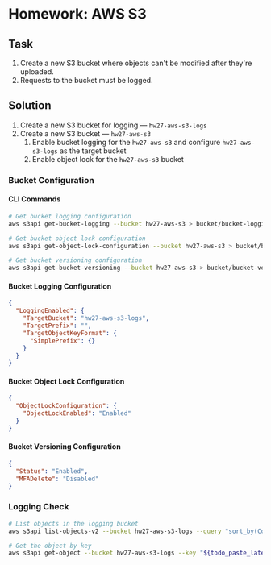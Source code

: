 # Homework: AWS S3

## Task

1. Create a new S3 bucket where objects can't be modified after they're uploaded.
2. Requests to the bucket must be logged.

## Solution

1. Create a new S3 bucket for logging — `hw27-aws-s3-logs`
2. Create a new S3 bucket — `hw27-aws-s3`
   1. Enable bucket logging for the `hw27-aws-s3` and configure `hw27-aws-s3-logs` as the target bucket
   2. Enable object lock for the `hw27-aws-s3` bucket

### Bucket Configuration

#### CLI Commands

```bash
# Get bucket logging configuration
aws s3api get-bucket-logging --bucket hw27-aws-s3 > bucket/bucket-logging.json

# Get bucket object lock configuration
aws s3api get-object-lock-configuration --bucket hw27-aws-s3 > bucket/bucket-object-lock.json

# Get bucket versioning configuration
aws s3api get-bucket-versioning --bucket hw27-aws-s3 > bucket/bucket-versioning.json
```

#### Bucket Logging Configuration

```json
{
  "LoggingEnabled": {
    "TargetBucket": "hw27-aws-s3-logs",
    "TargetPrefix": "",
    "TargetObjectKeyFormat": {
      "SimplePrefix": {}
    }
  }
}
```

#### Bucket Object Lock Configuration

```json
{
  "ObjectLockConfiguration": {
    "ObjectLockEnabled": "Enabled"
  }
}
```

#### Bucket Versioning Configuration

```json
{
  "Status": "Enabled",
  "MFADelete": "Disabled"
}
```

### Logging Check

```bash
# List objects in the logging bucket
aws s3api list-objects-v2 --bucket hw27-aws-s3-logs --query "sort_by(Contents, &LastModified)[-1].Key" --output text

# Get the object by key
aws s3api get-object --bucket hw27-aws-s3-logs --key "${todo_paste_latest_log_key}" bucket/latest-log.txt
```
